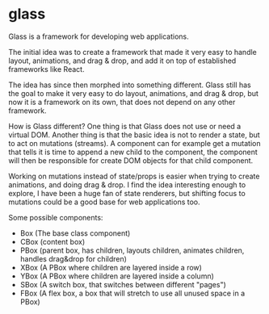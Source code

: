 # glass

Glass is a framework for developing web applications.

The initial idea was to create a framework that made it very easy to handle layout, animations, and drag & drop, and add it on top of established frameworks like React.

The idea has since then morphed into something different. Glass still has the goal to make it very easy to do layout, animations, and drag & drop, but now it is a framework on its own, that does not depend on any other framework.

How is Glass different? One thing is that Glass does not use or need a virtual DOM. Another thing is that the basic idea is not to render a state, but to act on mutations (streams). A component can for example get a mutation that tells it is time to append a new child to the component, the component will then be responsible for create DOM objects for that child component.

Working on mutations instead of state/props is easier when trying to create animations, and doing drag & drop. I find the idea interesting enough to explore, I have been a huge fan of state renderers, but shifting focus to mutations could be a good base for web applications too.

Some possible components:

* Box (The base class component)
* CBox (content box)
* PBox (parent box, has children, layouts children, animates children, handles drag&drop for children)
* XBox (A PBox where children are layered inside a row)
* YBox (A PBox where children are layered inside a column)
* SBox (A switch box, that switches between different "pages")
* FBox (A flex box, a box that will stretch to use all unused space in a PBox)
